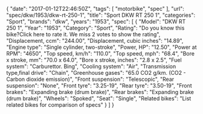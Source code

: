 {
    "date": "2017-01-12T22:46:50Z",
    "tags": [
        "motorbike",
        "spec"
    ],
    "url": "spec\/dkw\/1953\/dkw-rt-250-1",
    "title": "Sport DKW RT 250 1",
    "categories": "Sport",
    "brands": "dkw",
    "years": "1953",
    "spec": [
        {
            "Model": "DKW RT 250 1",
            "Year": "1953",
            "Category": "Sport",
            "Rating": "Do you know this bike?Click here to rate it. We miss 2 votes to show the rating",
            "Displacement, ccm": "244.00",
            "Displacement, cubic inches": "14.89",
            "Engine type": "Single cylinder, two-stroke",
            "Power, HP": "12.50",
            "Power at RPM": "4650",
            "Top speed, km\/h": "110.0",
            "Top speed, mph": "68.4",
            "Bore x stroke, mm": "70.0 x 64.0",
            "Bore x stroke, inches": "2.8 x 2.5",
            "Fuel system": "Carburettor. Bing",
            "Cooling system": "Air",
            "Transmission type,final drive": "Chain",
            "Greenhouse gases": "65.0 CO2 g\/km. (CO2 - Carbon dioxide emission)",
            "Front suspension": "Telescopic",
            "Rear suspension": "None",
            "Front tyre": "3.25-19",
            "Rear tyre": "3.50-19",
            "Front brakes": "Expanding brake (drum brake)",
            "Rear brakes": "Expanding brake (drum brake)",
            "Wheels": "Spoked",
            "Seat": "Single",
            "Related bikes": "List related bikes for comparison of specs"
        }
    ]
}